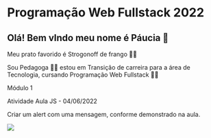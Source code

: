 # Programação Web Fullstack 2022

## Olá! Bem vIndo meu nome é Páucia 👋

 Meu prato favorido é Strogonoff de frango 👩‍🍳

Sou Pedagoga 👩‍🏫 estou em Transição de carreira para a área de Tecnologia, cursando Programação Web Fullstack 👩‍💻

Módulo 1

Atividade Aula JS - 04/06/2022 

Criar um alert com uma mensagem, conforme demonstrado na aula.

<div>
  <a href="https://www.luiztools.com.br/wp-content/uploads/2018/09/javascript.png" target="_blank"><img src="https://www.luiztools.com.br/wp-content/uploads/2018/09/javascript.png" target="_blank"></a>
</div>
